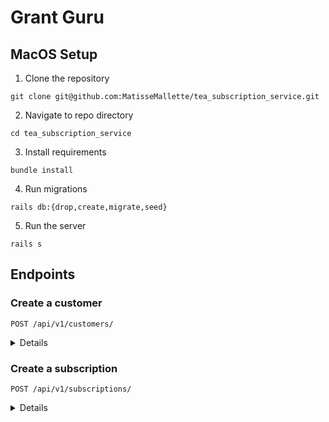 # Grant Guru

## MacOS Setup

1. Clone the repository
```
git clone git@github.com:MatisseMallette/tea_subscription_service.git
```
2. Navigate to repo directory
```
cd tea_subscription_service
```
3. Install requirements
```
bundle install
```
4. Run migrations
```
rails db:{drop,create,migrate,seed}
```
5. Run the server
```
rails s
```

## Endpoints

### Create a customer

```http
POST /api/v1/customers/
```

<details close>
<summary>  Details </summary>
<br>


Parameters: <br>
```
FIRST_NAME=string
LAST_NAME=string
EMAIL=string
ADDRESS=string
```

| Code | Description |
| :--- | :--- |
| 200 | `OK` |

Example Response:

```json
{
    "data": {
        "id": "3",
        "type": "customer",
        "attributes": {
            "first_name": "jeff",
            "last_name": "johnson",
            "email": "jeffjohnson@gmail.com",
            "address": "123 Main Street"
        }
    }
}
```
</details>

### Create a subscription

```http
POST /api/v1/subscriptions/
```

<details close>
<summary>  Details </summary>
<br>


Parameters: <br>
```
TITLE=string
PRICE=string
STATUS=string
FREQUENCY=string
TEA_ID=integer
CUSTOMER_ID=integer
```

| Code | Description |
| :--- | :--- |
| 200 | `OK` |

Example Response:

```json
{
    "data": {
        "id": "1",
        "type": "subscription",
        "attributes": {
            "title": "A subscription!",
            "price": "$100",
            "status": "active",
            "frequency": "high"
        },
        "relationships": {
            "customer": {
                "data": {
                    "id": "1",
                    "type": "customer"
                }
            },
            "tea": {
                "data": {
                    "id": "1",
                    "type": "tea"
                }
            }
        }
    }
}
```
</details>
